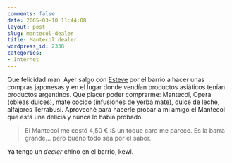 ```yaml
---
comments: false
date: 2005-03-10 11:44:08
layout: post
slug: mantecol-dealer
title: Mantecol dealer
wordpress_id: 2338
categories:
- Internet
---
```


Que felicidad man. Ayer salgo con [Esteve](http://esteve.tizos.net/) por el barrio a hacer unas compras japonesas y en el lugar donde vendían productos asiáticos tenían productos argentinos. Que placer poder comprarme: Mantecol, Opera (obleas dulces), mate cocido (infusiones de yerba mate), dulce de leche, alfajores Terrabusi. Aproveché para hacerle probar a mi amigo el Mantecol que está una delicia y nunca lo había probado.





> El Mantecol me costó 4,50 &euro; :S un toque caro me parece. Es la barra grande… pero bueno todo sea por el sabor.





Ya tengo un _dealer_ chino en el barrio, kewl.




 
